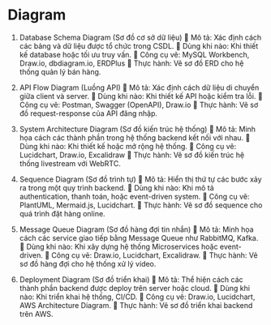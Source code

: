 # Diagram
1. Database Schema Diagram (Sơ đồ cơ sở dữ liệu)
🔹 Mô tả: Xác định cách các bảng và dữ liệu được tổ chức trong CSDL.
🔹 Dùng khi nào: Khi thiết kế database hoặc tối ưu truy vấn.
🔹 Công cụ vẽ: MySQL Workbench, Draw.io, dbdiagram.io, ERDPlus
📌 Thực hành: Vẽ sơ đồ ERD cho hệ thống quản lý bán hàng.

2. API Flow Diagram (Luồng API)
🔹 Mô tả: Xác định cách dữ liệu di chuyển giữa client và server.
🔹 Dùng khi nào: Khi thiết kế API hoặc kiểm tra lỗi.
🔹 Công cụ vẽ: Postman, Swagger (OpenAPI), Draw.io
📌 Thực hành: Vẽ sơ đồ request-response của API đăng nhập.

3. System Architecture Diagram (Sơ đồ kiến trúc hệ thống)
🔹 Mô tả: Minh họa cách các thành phần trong hệ thống backend kết nối với nhau.
🔹 Dùng khi nào: Khi thiết kế hoặc mở rộng hệ thống.
🔹 Công cụ vẽ: Lucidchart, Draw.io, Excalidraw
📌 Thực hành: Vẽ sơ đồ kiến trúc hệ thống livestream với WebRTC.

4. Sequence Diagram (Sơ đồ trình tự)
🔹 Mô tả: Hiển thị thứ tự các bước xảy ra trong một quy trình backend.
🔹 Dùng khi nào: Khi mô tả authentication, thanh toán, hoặc event-driven system.
🔹 Công cụ vẽ: PlantUML, Mermaid.js, Lucidchart.
📌 Thực hành: Vẽ sơ đồ sequence cho quá trình đặt hàng online.

5. Message Queue Diagram (Sơ đồ hàng đợi tin nhắn)
🔹 Mô tả: Minh họa cách các service giao tiếp bằng Message Queue như RabbitMQ, Kafka.
🔹 Dùng khi nào: Khi xây dựng hệ thống Microservices hoặc event-driven.
🔹 Công cụ vẽ: Draw.io, Lucidchart, Excalidraw.
📌 Thực hành: Vẽ sơ đồ hàng đợi cho hệ thống xử lý video.

6. Deployment Diagram (Sơ đồ triển khai)
🔹 Mô tả: Thể hiện cách các thành phần backend được deploy trên server hoặc cloud.
🔹 Dùng khi nào: Khi triển khai hệ thống, CI/CD.
🔹 Công cụ vẽ: Draw.io, Lucidchart, AWS Architecture Diagram.
📌 Thực hành: Vẽ sơ đồ triển khai backend trên AWS.

